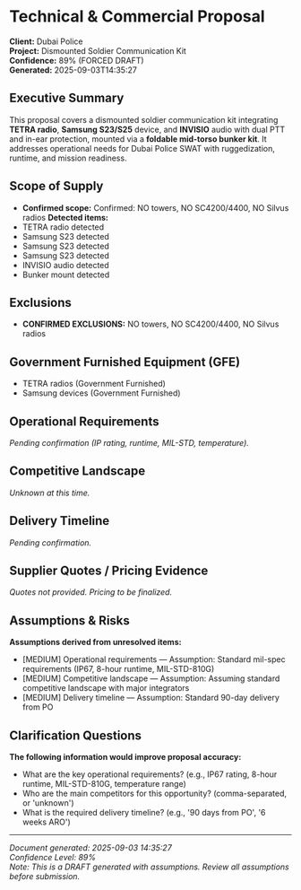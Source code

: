 # Technical & Commercial Proposal
**Client:** Dubai Police  
**Project:** Dismounted Soldier Communication Kit  
**Confidence:** 89% (FORCED DRAFT)  
**Generated:** 2025-09-03T14:35:27


## Executive Summary

This proposal covers a dismounted soldier communication kit integrating **TETRA radio**, **Samsung S23/S25** device, and **INVISIO** audio with dual PTT and in-ear protection, mounted via a **foldable mid-torso bunker kit**. It addresses operational needs for Dubai Police SWAT with ruggedization, runtime, and mission readiness.


## Scope of Supply

- **Confirmed scope:** Confirmed: NO towers, NO SC4200/4400, NO Silvus radios
**Detected items:**
- TETRA radio detected
- Samsung S23 detected
- Samsung S23 detected
- Samsung S23 detected
- INVISIO audio detected
- Bunker mount detected


## Exclusions

- **CONFIRMED EXCLUSIONS:** NO towers, NO SC4200/4400, NO Silvus radios


## Government Furnished Equipment (GFE)

- TETRA radios (Government Furnished)
- Samsung devices (Government Furnished)


## Operational Requirements

_Pending confirmation (IP rating, runtime, MIL-STD, temperature)._ 


## Competitive Landscape

_Unknown at this time._


## Delivery Timeline

_Pending confirmation._


## Supplier Quotes / Pricing Evidence

_Quotes not provided. Pricing to be finalized._


## Assumptions & Risks

**Assumptions derived from unresolved items:**
- [MEDIUM] Operational requirements — Assumption: Standard mil-spec requirements (IP67, 8-hour runtime, MIL-STD-810G)
- [MEDIUM] Competitive landscape — Assumption: Assuming standard competitive landscape with major integrators
- [MEDIUM] Delivery timeline — Assumption: Standard 90-day delivery from PO


## Clarification Questions

**The following information would improve proposal accuracy:**
- What are the key operational requirements? (e.g., IP67 rating, 8-hour runtime, MIL-STD-810G, temperature range)
- Who are the main competitors for this opportunity? (comma-separated, or 'unknown')
- What is the required delivery timeline? (e.g., '90 days from PO', '6 weeks ARO')

---
*Document generated: 2025-09-03 14:35:27*  
*Confidence Level: 89%*  
*Note: This is a DRAFT generated with assumptions. Review all assumptions before submission.*
